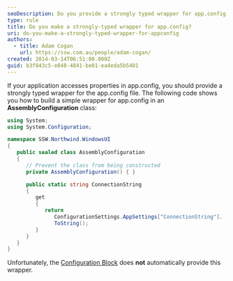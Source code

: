 ```yaml
---
seoDescription: Do you provide a strongly typed wrapper for app.config properties to improve code readability and maintainability?
type: rule
title: Do you make a strongly-typed wrapper for app.config?
uri: do-you-make-a-strongly-typed-wrapper-for-appconfig
authors:
  - title: Adam Cogan
    url: https://ssw.com.au/people/adam-cogan/
created: 2014-03-14T06:51:00.000Z
guid: b3f843c5-e848-4841-be01-ea4eda5b5401
---
```


If your application accesses properties in app.config, you should provide a strongly typed wrapper for the app.config file. The following code shows you how to build a simple wrapper for app.config in an **AssemblyConfiguration** class:

<!--endintro-->

```cs
using System;
using System.Configuration;

namespace SSW.Northwind.WindowsUI
{
   public sealed class AssemblyConfiguration
   {
      // Prevent the class from being constructed
      private AssemblyConfiguration() { }

      public static string ConnectionString
      {
         get
         {
            return
               ConfigurationSettings.AppSettings["ConnectionString"].
               ToString();
         }
      }
   }
}
```

Unfortunately, the [Configuration Block](/do-you-use-configuration-management-application-block) does **not** automatically provide this wrapper.
